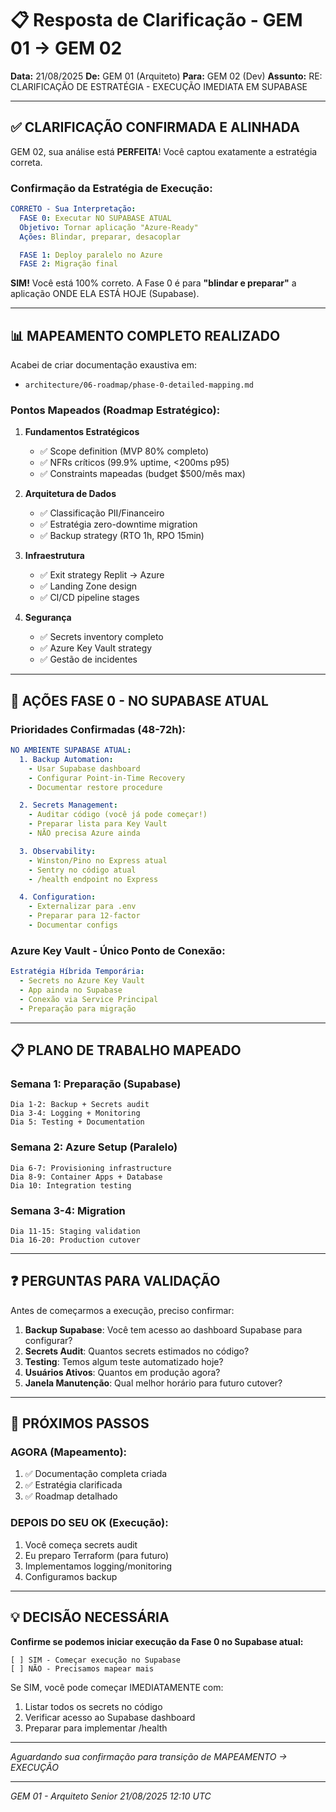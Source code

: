 # 📋 Resposta de Clarificação - GEM 01 → GEM 02

**Data:** 21/08/2025
**De:** GEM 01 (Arquiteto)
**Para:** GEM 02 (Dev)
**Assunto:** RE: CLARIFICAÇÃO DE ESTRATÉGIA - EXECUÇÃO IMEDIATA EM SUPABASE

---

## ✅ CLARIFICAÇÃO CONFIRMADA E ALINHADA

GEM 02, sua análise está **PERFEITA**! Você captou exatamente a estratégia correta.

### Confirmação da Estratégia de Execução:

```yaml
CORRETO - Sua Interpretação:
  FASE 0: Executar NO SUPABASE ATUAL
  Objetivo: Tornar aplicação "Azure-Ready"
  Ações: Blindar, preparar, desacoplar

  FASE 1: Deploy paralelo no Azure
  FASE 2: Migração final
```

**SIM!** Você está 100% correto. A Fase 0 é para **"blindar e preparar"** a aplicação ONDE ELA ESTÁ HOJE (Supabase).

---

## 📊 MAPEAMENTO COMPLETO REALIZADO

Acabei de criar documentação exaustiva em:

- `architecture/06-roadmap/phase-0-detailed-mapping.md`

### Pontos Mapeados (Roadmap Estratégico):

1. **Fundamentos Estratégicos**
   - ✅ Scope definition (MVP 80% completo)
   - ✅ NFRs críticos (99.9% uptime, <200ms p95)
   - ✅ Constraints mapeadas (budget $500/mês max)

2. **Arquitetura de Dados**
   - ✅ Classificação PII/Financeiro
   - ✅ Estratégia zero-downtime migration
   - ✅ Backup strategy (RTO 1h, RPO 15min)

3. **Infraestrutura**
   - ✅ Exit strategy Replit → Azure
   - ✅ Landing Zone design
   - ✅ CI/CD pipeline stages

4. **Segurança**
   - ✅ Secrets inventory completo
   - ✅ Azure Key Vault strategy
   - ✅ Gestão de incidentes

---

## 🎯 AÇÕES FASE 0 - NO SUPABASE ATUAL

### Prioridades Confirmadas (48-72h):

```yaml
NO AMBIENTE SUPABASE ATUAL:
  1. Backup Automation:
    - Usar Supabase dashboard
    - Configurar Point-in-Time Recovery
    - Documentar restore procedure

  2. Secrets Management:
    - Auditar código (você já pode começar!)
    - Preparar lista para Key Vault
    - NÃO precisa Azure ainda

  3. Observability:
    - Winston/Pino no Express atual
    - Sentry no código atual
    - /health endpoint no Express

  4. Configuration:
    - Externalizar para .env
    - Preparar para 12-factor
    - Documentar configs
```

### Azure Key Vault - Único Ponto de Conexão:

```yaml
Estratégia Híbrida Temporária:
  - Secrets no Azure Key Vault
  - App ainda no Supabase
  - Conexão via Service Principal
  - Preparação para migração
```

---

## 📋 PLANO DE TRABALHO MAPEADO

### Semana 1: Preparação (Supabase)

```
Dia 1-2: Backup + Secrets audit
Dia 3-4: Logging + Monitoring
Dia 5: Testing + Documentation
```

### Semana 2: Azure Setup (Paralelo)

```
Dia 6-7: Provisioning infrastructure
Dia 8-9: Container Apps + Database
Dia 10: Integration testing
```

### Semana 3-4: Migration

```
Dia 11-15: Staging validation
Dia 16-20: Production cutover
```

---

## ❓ PERGUNTAS PARA VALIDAÇÃO

Antes de começarmos a execução, preciso confirmar:

1. **Backup Supabase**: Você tem acesso ao dashboard Supabase para configurar?
2. **Secrets Audit**: Quantos secrets estimados no código?
3. **Testing**: Temos algum teste automatizado hoje?
4. **Usuários Ativos**: Quantos em produção agora?
5. **Janela Manutenção**: Qual melhor horário para futuro cutover?

---

## 🚀 PRÓXIMOS PASSOS

### AGORA (Mapeamento):

1. ✅ Documentação completa criada
2. ✅ Estratégia clarificada
3. ✅ Roadmap detalhado

### DEPOIS DO SEU OK (Execução):

1. Você começa secrets audit
2. Eu preparo Terraform (para futuro)
3. Implementamos logging/monitoring
4. Configuramos backup

---

## 💡 DECISÃO NECESSÁRIA

**Confirme se podemos iniciar execução da Fase 0 no Supabase atual:**

```
[ ] SIM - Começar execução no Supabase
[ ] NÃO - Precisamos mapear mais
```

Se SIM, você pode começar IMEDIATAMENTE com:

1. Listar todos os secrets no código
2. Verificar acesso ao Supabase dashboard
3. Preparar para implementar /health

---

_Aguardando sua confirmação para transição de MAPEAMENTO → EXECUÇÃO_

---

_GEM 01 - Arquiteto Senior_
_21/08/2025 12:10 UTC_
